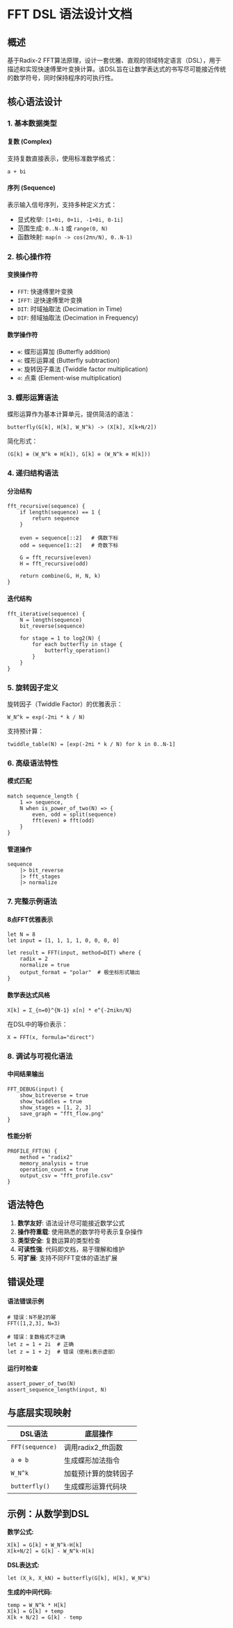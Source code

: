# FFT DSL 语法设计文档

## 概述

基于Radix-2 FFT算法原理，设计一套优雅、直观的领域特定语言（DSL），用于描述和实现快速傅里叶变换计算。该DSL旨在让数学表达式的书写尽可能接近传统的数学符号，同时保持程序的可执行性。

## 核心语法设计

### 1. 基本数据类型

#### 复数 (Complex)
支持复数直接表示，使用标准数学格式：
```
a + bi
```

#### 序列 (Sequence)
表示输入信号序列，支持多种定义方式：
- 显式枚举: `[1+0i, 0+1i, -1+0i, 0-1i]`
- 范围生成: `0..N-1` 或 `range(0, N)`
- 函数映射: `map(n -> cos(2πn/N), 0..N-1)`

### 2. 核心操作符

#### 变换操作符
- `FFT`: 快速傅里叶变换
- `IFFT`: 逆快速傅里叶变换
- `DIT`: 时域抽取法 (Decimation in Time)
- `DIF`: 频域抽取法 (Decimation in Frequency)

#### 数学操作符
- `⊕`: 蝶形运算加 (Butterfly addition)
- `⊖`: 蝶形运算减 (Butterfly subtraction)
- `⊗`: 旋转因子乘法 (Twiddle factor multiplication)
- `⊙`: 点乘 (Element-wise multiplication)

### 3. 蝶形运算语法

蝶形运算作为基本计算单元，提供简洁的语法：
```
butterfly(G[k], H[k], W_N^k) -> (X[k], X[k+N/2])
```

简化形式：
```
(G[k] ⊕ (W_N^k ⊗ H[k]), G[k] ⊖ (W_N^k ⊗ H[k]))
```

### 4. 递归结构语法

#### 分治结构
```
fft_recursive(sequence) {
    if length(sequence) == 1 {
        return sequence
    }
    
    even = sequence[::2]   # 偶数下标
    odd = sequence[1::2]   # 奇数下标
    
    G = fft_recursive(even)
    H = fft_recursive(odd)
    
    return combine(G, H, N, k)
}
```

#### 迭代结构
```
fft_iterative(sequence) {
    N = length(sequence)
    bit_reverse(sequence)
    
    for stage = 1 to log2(N) {
        for each butterfly in stage {
            butterfly_operation()
        }
    }
}
```

### 5. 旋转因子定义

旋转因子（Twiddle Factor）的优雅表示：
```
W_N^k = exp(-2πi * k / N)
```

支持预计算：
```
twiddle_table(N) = [exp(-2πi * k / N) for k in 0..N-1]
```

### 6. 高级语法特性

#### 模式匹配
```
match sequence_length {
    1 => sequence,
    N when is_power_of_two(N) => {
        even, odd = split(sequence)
        fft(even) ⊕ fft(odd)
    }
}
```

#### 管道操作
```
sequence 
    |> bit_reverse
    |> fft_stages
    |> normalize
```

### 7. 完整示例语法

#### 8点FFT优雅表示
```
let N = 8
let input = [1, 1, 1, 1, 0, 0, 0, 0]

let result = FFT(input, method=DIT) where {
    radix = 2
    normalize = true
    output_format = "polar"  # 极坐标形式输出
}
```

#### 数学表达式风格
```
X[k] = Σ_{n=0}^{N-1} x[n] * e^{-2πikn/N}
```

在DSL中的等价表示：
```
X = FFT(x, formula="direct")
```

### 8. 调试与可视化语法

#### 中间结果输出
```
FFT_DEBUG(input) {
    show_bitreverse = true
    show_twiddles = true
    show_stages = [1, 2, 3]
    save_graph = "fft_flow.png"
}
```

#### 性能分析
```
PROFILE_FFT(N) {
    method = "radix2"
    memory_analysis = true
    operation_count = true
    output_csv = "fft_profile.csv"
}
```

## 语法特色

1. **数学友好**: 语法设计尽可能接近数学公式
2. **操作符重载**: 使用熟悉的数学符号表示复杂操作
3. **类型安全**: 复数运算的类型检查
4. **可读性强**: 代码即文档，易于理解和维护
5. **可扩展**: 支持不同FFT变体的语法扩展

## 错误处理

#### 语法错误示例
```
# 错误：N不是2的幂
FFT([1,2,3], N=3)

# 错误：复数格式不正确
let z = 1 + 2i  # 正确
let z = 1 + 2j  # 错误（使用i表示虚部）
```

#### 运行时检查
```
assert_power_of_two(N)
assert_sequence_length(input, N)
```

## 与底层实现映射

| DSL语法 | 底层操作 |
|---------|----------|
| `FFT(sequence)` | 调用radix2_fft函数 |
| `a ⊕ b` | 生成蝶形加法指令 |
| `W_N^k` | 加载预计算的旋转因子 |
| `butterfly()` | 生成蝶形运算代码块 |

## 示例：从数学到DSL

**数学公式:**
```
X[k] = G[k] + W_N^k·H[k]
X[k+N/2] = G[k] - W_N^k·H[k]
```

**DSL表达式:**
```
let (X_k, X_kN) = butterfly(G[k], H[k], W_N^k)
```

**生成的中间代码:**
```
temp = W_N^k * H[k]
X[k] = G[k] + temp
X[k + N/2] = G[k] - temp
```